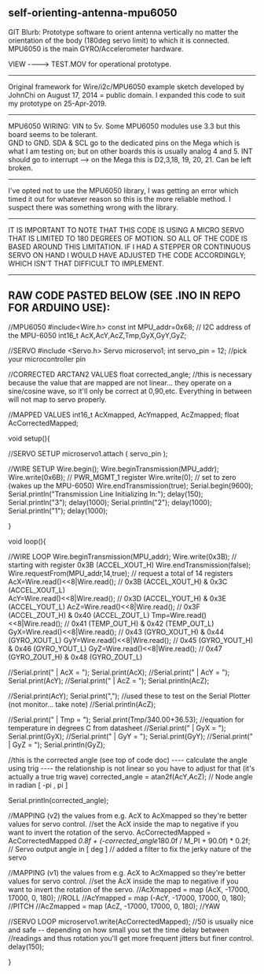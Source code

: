 ## self-orienting-antenna-mpu6050
GIT Blurb: 
Prototype software to orient antenna vertically no matter the orientation of the body (180deg servo limit) to which it is connected.
MPU6050 is the main GYRO/Accelerometer hardware.

VIEW ----> TEST.MOV for operational prototype. 
_____________________________________________________________________________
Original framework for Wire/i2c/MPU6050 example sketch developed by JohnChi on August 17, 2014 = public domain. 
I expanded this code to suit my prototype on 25-Apr-2019.
_____________________________________________________________________________
MPU6050 WIRING: 
VIN to 5v. Some MPU6050 modules use 3.3 but this board seems to be tolerant.  
GND to GND. 
SDA & SCL go to the dedicated pins on the Mega which is what I am testing on; but on other boards this is usually analog 4 and 5. 
INT should go to interrupt --> on the Mega this is D2,3,18, 19, 20, 21. Can be left broken. 
_____________________________________________________________________________
I've opted not to use the MPU6050 library, I was getting an error which timed it out for whatever reason so this is the more reliable method. I suspect there was something wrong with the library.
_____________________________________________________________________________
IT IS IMPORTANT TO NOTE THAT THIS CODE IS USING A MICRO SERVO THAT IS LIMITED TO 180 DEGREES OF MOTION.
SO ALL OF THE CODE IS BASED AROUND THIS LIMITATION. 
IF I HAD A STEPPER OR CONTINUOUS SERVO ON HAND I WOULD HAVE ADJUSTED THE CODE ACCORDINGLY; WHICH ISN'T THAT DIFFICULT TO IMPLEMENT. 
_____________________________________________________________________________

## RAW CODE PASTED BELOW (SEE .INO IN REPO FOR ARDUINO USE):

//MPU6050
#include<Wire.h>
const int MPU_addr=0x68;  // I2C address of the MPU-6050
int16_t AcX,AcY,AcZ,Tmp,GyX,GyY,GyZ;

//SERVO
#include <Servo.h>
Servo microservo1;
int servo_pin = 12; //pick your microcontroller pin

//CORRECTED ARCTAN2 VALUES
float corrected_angle; //this is necessary because the value that are mapped are not linear... they operate on a sine/cosine wave, so it'll only be correct at 0,90,etc. Everything in between will not map to servo properly.

//MAPPED VALUES
int16_t AcXmapped, AcYmapped, AcZmapped;
float AcCorrectedMapped;

void setup(){

  //SERVO SETUP
  microservo1.attach ( servo_pin );
  
  //WIRE SETUP
  Wire.begin();
  Wire.beginTransmission(MPU_addr);
  Wire.write(0x6B);  // PWR_MGMT_1 register
  Wire.write(0);     // set to zero (wakes up the MPU-6050)
  Wire.endTransmission(true);
  Serial.begin(9600);
  Serial.println("Transmission Line Initializing In:"); 
  delay(150);
  Serial.println("3");
  delay(1000);
  Serial.println("2");
  delay(1000);
  Serial.println("1");
  delay(1000);

}

void loop(){

  //WIRE LOOP
  Wire.beginTransmission(MPU_addr); 
  Wire.write(0x3B);  // starting with register 0x3B (ACCEL_XOUT_H)
  Wire.endTransmission(false);
  Wire.requestFrom(MPU_addr,14,true);  // request a total of 14 registers
  AcX=Wire.read()<<8|Wire.read();  // 0x3B (ACCEL_XOUT_H) & 0x3C (ACCEL_XOUT_L)    
  AcY=Wire.read()<<8|Wire.read();  // 0x3D (ACCEL_YOUT_H) & 0x3E (ACCEL_YOUT_L)
  AcZ=Wire.read()<<8|Wire.read();  // 0x3F (ACCEL_ZOUT_H) & 0x40 (ACCEL_ZOUT_L)
  Tmp=Wire.read()<<8|Wire.read();  // 0x41 (TEMP_OUT_H) & 0x42 (TEMP_OUT_L)
  GyX=Wire.read()<<8|Wire.read();  // 0x43 (GYRO_XOUT_H) & 0x44 (GYRO_XOUT_L)
  GyY=Wire.read()<<8|Wire.read();  // 0x45 (GYRO_YOUT_H) & 0x46 (GYRO_YOUT_L)
  GyZ=Wire.read()<<8|Wire.read();  // 0x47 (GYRO_ZOUT_H) & 0x48 (GYRO_ZOUT_L)
 
  //Serial.print(" | AcX = "); Serial.print(AcX);
  //Serial.print(" | AcY = "); Serial.print(AcY);
  //Serial.print(" | AcZ = "); Serial.println(AcZ);

  //Serial.print(AcY); Serial.print(","); //used these to test on the Serial Plotter (not monitor... take note)
  //Serial.println(AcZ);

  
  //Serial.print(" | Tmp =  "); Serial.print(Tmp/340.00+36.53);  //equation for temperature in degrees C from datasheet
  //Serial.print(" | GyX = "); Serial.print(GyX);
  //Serial.print(" | GyY = "); Serial.print(GyY);
  //Serial.print(" | GyZ = "); Serial.println(GyZ);

  //this is the corrected angle (see top of code doc) ---- calculate the angle using trig ---- the relationship is not linear so you have to adjust for that (it's actually a true trig wave)
  corrected_angle = atan2f(AcY,AcZ);   // Node angle in radian [ -pi , pi ]

  Serial.println(corrected_angle);

  //MAPPING (v2) the values from e.g. AcX to AcXmapped so they're better values for servo control.
  //set the AcX inside the map to negative if you want to invert the rotation of the servo.
  AcCorrectedMapped = AcCorrectedMapped *0.8f + (-corrected_angle*180.0f / M_PI + 90.0f) * 0.2f;   // Servo output angle in [ deg ] // added a filter to fix the jerky nature of the servo

  
  //MAPPING (v1) the values from e.g. AcX to AcXmapped so they're better values for servo control.
  //set the AcX inside the map to negative if you want to invert the rotation of the servo.
  //AcXmapped = map (AcX, -17000, 17000, 0, 180); //ROLL
  //AcYmapped = map (-AcY, -17000, 17000, 0, 180); //PITCH
  //AcZmapped = map (AcZ, -17000, 17000, 0, 180); //YAW

   //SERVO LOOP
  microservo1.write(AcCorrectedMapped); 
  //50 is usually nice and safe -- depending on how small you set the time delay between 
  //readings and thus rotation you'll get more frequent jitters but finer control.
  delay(150); 
   
}
  

  
    
